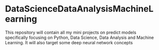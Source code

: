 # DataScienceDataAnalysisMachineLearning
This repository will contain all my mini projects on predict models specifically focusing on Python, Data Science, Data Analysis and Machine Learning.
It will also target some deep neural network concepts
